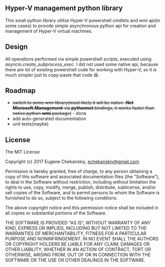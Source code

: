 ## Hyper-V management python library

This small python library utilize Hyper-V powershell cmdlets and wmi api(in some cases) to provide simple asynchronous
python api for creation and management of Hyper-V virtual machines.

## Design

All operations performed via simple powershell scripts, executed using *asyncio.create_subprocess_exec*. I did not used
some native api, because there are lot of existing powershell code for working with Hyper-V, so it is much simpler just 
to copy-paste that code :smile:.

## Roadmap

* ~~switch to some wmi library(most likely it will be native **.Net Microsoft.Management**  via **pythonnet** bindings, it
works faster than native python **wmi** package)~~ - done
* add auto-generated documentation
* unit tests(maybe)

## License

The MIT License

Copyright (c) 2017 Eugene Chekanskiy, echekanskiy@gmail.com

Permission is hereby granted, free of charge, to any person obtaining a copy
of this software and associated documentation files (the "Software"), to deal
in the Software without restriction, including without limitation the rights
to use, copy, modify, merge, publish, distribute, sublicense, and/or sell
copies of the Software, and to permit persons to whom the Software is
furnished to do so, subject to the following conditions:

The above copyright notice and this permission notice shall be included in
all copies or substantial portions of the Software.

THE SOFTWARE IS PROVIDED "AS IS", WITHOUT WARRANTY OF ANY KIND, EXPRESS OR
IMPLIED, INCLUDING BUT NOT LIMITED TO THE WARRANTIES OF MERCHANTABILITY,
FITNESS FOR A PARTICULAR PURPOSE AND NONINFRINGEMENT. IN NO EVENT SHALL THE
AUTHORS OR COPYRIGHT HOLDERS BE LIABLE FOR ANY CLAIM, DAMAGES OR OTHER
LIABILITY, WHETHER IN AN ACTION OF CONTRACT, TORT OR OTHERWISE, ARISING FROM,
OUT OF OR IN CONNECTION WITH THE SOFTWARE OR THE USE OR OTHER DEALINGS IN
THE SOFTWARE.
